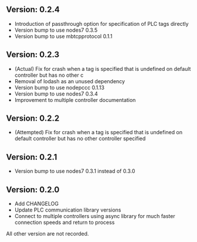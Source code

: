 Version: 0.2.4
--------------
- Introduction of passthrough option for specification of PLC tags directly
- Version bump to use nodes7 0.3.5
- Version bump to use mbtcpprotocol 0.1.1

Version: 0.2.3
--------------
- (Actual) Fix for crash when a tag is specified that is undefined on default controller but has no other c
- Removal of lodash as an unused dependency
- Version bump to use nodepccc 0.1.13
- Version bump to use nodes7 0.3.4
- Improvement to multiple controller documentation

Version: 0.2.2
--------------
- (Attempted) Fix for crash when a tag is specified that is undefined on default controller but has no other controller specified

Version: 0.2.1
--------------
- Version bump to use nodes7 0.3.1 instead of 0.3.0

Version: 0.2.0
--------------
- Add CHANGELOG
- Update PLC communication library versions
- Connect to multiple controllers using async library for much faster connection speeds and return to process

All other version are not recorded.
